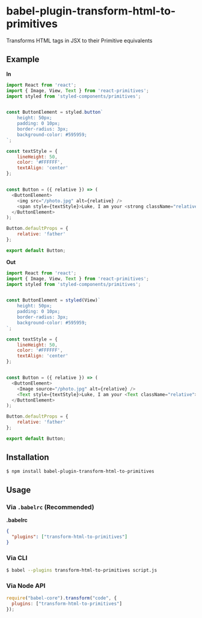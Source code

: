 # babel-plugin-transform-html-to-primitives

Transforms HTML tags in JSX to their Primitive equivalents

## Example

**In**

```js
import React from 'react';
import { Image, View, Text } from 'react-primitives';
import styled from 'styled-components/primitives';


const ButtonElement = styled.button`
    height: 50px;
    padding: 0 10px;
    border-radius: 3px;
	background-color: #595959;
`;

const textStyle = {
    lineHeight: 50,
    color: '#FFFFFF',
    textAlign: 'center'
};


const Button = ({ relative }) => (
  <ButtonElement>
  	<img src="/photo.jpg" alt={relative} />
  	<span style={textStyle}>Luke, I am your <strong className="relative">{relative}</strong>.</span>
  </ButtonElement>
);

Button.defaultProps = {
    relative: 'father'
};

export default Button;
```

**Out**

```js
import React from 'react';
import { Image, View, Text } from 'react-primitives';
import styled from 'styled-components/primitives';


const ButtonElement = styled(View)`
    height: 50px;
    padding: 0 10px;
    border-radius: 3px;
	background-color: #595959;
`;

const textStyle = {
    lineHeight: 50,
    color: '#FFFFFF',
    textAlign: 'center'
};


const Button = ({ relative }) => (
  <ButtonElement>
  	<Image source="/photo.jpg" alt={relative} />
  	<Text style={textStyle}>Luke, I am your <Text className="relative">{relative}</Text>.</Text>
  </ButtonElement>
);

Button.defaultProps = {
    relative: 'father'
};

export default Button;
```

## Installation

```sh
$ npm install babel-plugin-transform-html-to-primitives
```

## Usage

### Via `.babelrc` (Recommended)

**.babelrc**

```json
{
  "plugins": ["transform-html-to-primitives"]
}
```

### Via CLI

```sh
$ babel --plugins transform-html-to-primitives script.js
```

### Via Node API

```javascript
require("babel-core").transform("code", {
  plugins: ["transform-html-to-primitives"]
});
```
